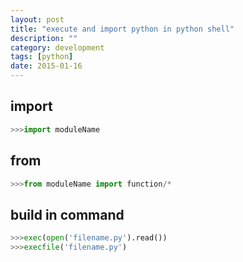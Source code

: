 ```yaml
---
layout: post
title: "execute and import python in python shell"
description: ""
category: development
tags: [python]
date: 2015-01-16
---
```

## import
```python
>>>import moduleName
```

## from
```python
>>>from moduleName import function/*
```

## build in command
```python
>>>exec(open('filename.py').read())
>>>execfile('filename.py')
```
